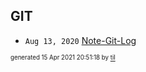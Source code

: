 ## GIT


* <code>Aug 13, 2020</code> [Note-Git-Log](2020-08-13T14-39-44-note-git-log.md)

<sup><sub>generated 15 Apr 2021 20:51:18 by <a href='https://github.com/senorprogrammer/til'>til</a></sub></sup>
